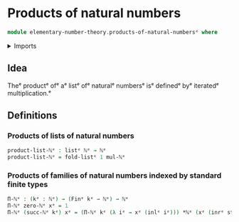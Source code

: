 # Products of natural numbers

```agda
module elementary-number-theory.products-of-natural-numbersᵉ where
```

<details><summary>Imports</summary>

```agda
open import elementary-number-theory.multiplication-natural-numbersᵉ
open import elementary-number-theory.natural-numbersᵉ

open import foundation.coproduct-typesᵉ
open import foundation.unit-typeᵉ

open import lists.listsᵉ

open import univalent-combinatorics.standard-finite-typesᵉ
```

</details>

## Idea

Theᵉ productᵉ ofᵉ aᵉ listᵉ ofᵉ naturalᵉ numbersᵉ isᵉ definedᵉ byᵉ iteratedᵉ multiplication.ᵉ

## Definitions

### Products of lists of natural numbers

```agda
product-list-ℕᵉ : listᵉ ℕᵉ → ℕᵉ
product-list-ℕᵉ = fold-listᵉ 1 mul-ℕᵉ
```

### Products of families of natural numbers indexed by standard finite types

```agda
Π-ℕᵉ : (kᵉ : ℕᵉ) → (Finᵉ kᵉ → ℕᵉ) → ℕᵉ
Π-ℕᵉ zero-ℕᵉ xᵉ = 1
Π-ℕᵉ (succ-ℕᵉ kᵉ) xᵉ = (Π-ℕᵉ kᵉ (λ iᵉ → xᵉ (inlᵉ iᵉ))) *ℕᵉ (xᵉ (inrᵉ starᵉ))
```
